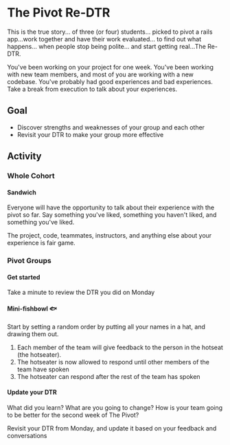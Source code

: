 # The Pivot Re-DTR

This is the true story... of three (or four) students... picked to pivot a rails app...work together and have their work evaluated... to find out what happens... when people stop being polite... and start getting real...The Re-DTR.

You've been working on your project for one week. You've been working with new team members, and most of you are working with a new codebase. You've probably had good experiences and bad experiences. Take a break from execution to talk about your experiences.

## Goal

- Discover strengths and weaknesses of your group and each other
- Revisit your DTR to make your group more effective

## Activity

### Whole Cohort

#### Sandwich

Everyone will have the opportunity to talk about their experience with the pivot so far. Say something you've liked, something you haven't liked, and something you've liked.

The project, code, teammates, instructors, and anything else about your experience is fair game.

### Pivot Groups

#### Get started

Take a minute to review the DTR you did on Monday

#### Mini-fishbowl 🐟

Start by setting a random order by putting all your names in a hat, and drawing them out.

1. Each member of the team will give feedback to the person in the hotseat (the hotseater).
2. The hotseater is now allowed to respond until other members of the team have spoken
3. The hotseater can respond after the rest of the team has spoken

#### Update your DTR

What did you learn? What are you going to change? How is your team going to be better for the second week of The Pivot?

Revisit your DTR from Monday, and update it based on your feedback and conversations
